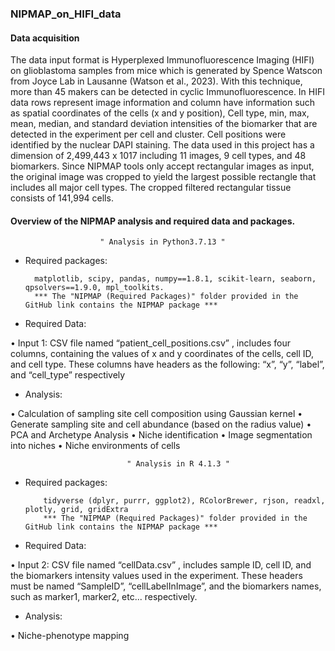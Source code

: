 ### NIPMAP_on_HIFI_data

#### Data acquisition 

The data input format is Hyperplexed Immunofluorescence Imaging (HIFI) on glioblastoma samples from mice which is generated by Spence Watscon from Joyce Lab in Lausanne (Watson et al., 2023). With this technique, more than 45 makers can be detected in cyclic Immunofluorescence. In HIFI data rows represent image information and column have information such as spatial coordinates of the cells (x and y position), Cell type, min, max, mean, median, and standard deviation intensities of the biomarker that are detected in the experiment per cell and cluster. Cell positions were identified by the nuclear DAPI staining. The data used in this project has a dimension of 2,499,443 x 1017 including 11 images, 9 cell types, and 48 biomarkers. Since NIPMAP tools only accept rectangular images as input, the original image was cropped to yield the largest possible rectangle that includes all major cell types. The cropped filtered rectangular tissue consists of 141,994 cells. 


#### Overview of the NIPMAP analysis and required data and packages.

                        " Analysis in Python3.7.13 "

* Required packages:
          
          
        matplotlib, scipy, pandas, numpy==1.8.1, scikit-learn, seaborn, qpsolvers==1.9.0, mpl_toolkits.
        *** The "NIPMAP (Required Packages)" folder provided in the GitHub link contains the NIPMAP package ***


* Required Data:

•	Input 1: CSV file named “patient<PatientID or number>_cell_positions.csv”
, includes four columns, containing the values of x and y coordinates of the cells, cell ID, and cell type. These columns have headers as the following: “x”, “y”, “label”, and “cell_type” respectively

* Analysis:

•	Calculation of sampling site cell composition using Gaussian kernel 
•	Generate sampling site and cell abundance (based on the radius value)
•	PCA and Archetype Analysis
•	Niche identification
•	Image segmentation into niches
•	Niche environments of cells


                              " Analysis in R 4.1.3 "


* Required packages:
     

          tidyverse (dplyr, purrr, ggplot2), RColorBrewer, rjson, readxl, plotly, grid, gridExtra
          *** The "NIPMAP (Required Packages)" folder provided in the GitHub link contains the NIPMAP package ***


* Required Data:

•	Input 2: CSV file named “cellData.csv”
, includes sample ID, cell ID, and the biomarkers intensity values used in the experiment. These headers must be named “SampleID”, “cellLabelInImage”, and the biomarkers names, such as marker1, marker2, etc... respectively.

* Analysis:

•	Niche-phenotype mapping





